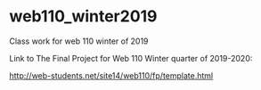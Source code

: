 # web110_winter2019
Class work for web 110 winter of 2019

Link to The Final Project for Web 110 Winter quarter of 2019-2020:

http://web-students.net/site14/web110/fp/template.html
